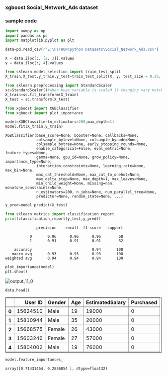 ### xgboost Social_Network_Ads dataset

### sample code


```python
import numpy as np
import pandas as pd
import matplotlib.pyplot as plt
```


```python
data=pd.read_csv(r"E:\PYTHON\python Datasets\Social_Network_Ads.csv")
```


```python
X = data.iloc[:, [2, 3]].values
y = data.iloc[:, 4].values
```


```python
from sklearn.model_selection import train_test_split
X_train,X_test,y_train,y_test=train_test_split(X, y, test_size = 0.25, random_state = 0)
```


```python
from sklearn.preprocessing import StandardScaler
sc=StandardScaler()#when huge variable is scaled it changing vary match then use this
X_train=sc.fit_transform(X_train)
X_test = sc.transform(X_test)
```


```python
from xgboost import XGBClassifier
from xgboost import plot_importance
```


```python
model=XGBClassifier(n_estimators=200,max_depth=1)
model.fit(X_train,y_train)
```




    XGBClassifier(base_score=None, booster=None, callbacks=None,
                  colsample_bylevel=None, colsample_bynode=None,
                  colsample_bytree=None, early_stopping_rounds=None,
                  enable_categorical=False, eval_metric=None, feature_types=None,
                  gamma=None, gpu_id=None, grow_policy=None, importance_type=None,
                  interaction_constraints=None, learning_rate=None, max_bin=None,
                  max_cat_threshold=None, max_cat_to_onehot=None,
                  max_delta_step=None, max_depth=1, max_leaves=None,
                  min_child_weight=None, missing=nan, monotone_constraints=None,
                  n_estimators=200, n_jobs=None, num_parallel_tree=None,
                  predictor=None, random_state=None, ...)




```python
y_pred=model.predict(X_test)
```


```python
from sklearn.metrics import classification_report
print(classification_report(y_test,y_pred))
```

                  precision    recall  f1-score   support
    
               0       0.96      0.96      0.96        68
               1       0.91      0.91      0.91        32
    
        accuracy                           0.94       100
       macro avg       0.93      0.93      0.93       100
    weighted avg       0.94      0.94      0.94       100
    
    


```python
plot_importance(model)
plt.show()
```


    
![output_11_0](https://user-images.githubusercontent.com/122164879/221417629-1b21797d-2f87-484b-8a55-14002c82d221.png)

    



```python
data.head()
```




<div>
<style scoped>
    .dataframe tbody tr th:only-of-type {
        vertical-align: middle;
    }

    .dataframe tbody tr th {
        vertical-align: top;
    }

    .dataframe thead th {
        text-align: right;
    }
</style>
<table border="1" class="dataframe">
  <thead>
    <tr style="text-align: right;">
      <th></th>
      <th>User ID</th>
      <th>Gender</th>
      <th>Age</th>
      <th>EstimatedSalary</th>
      <th>Purchased</th>
    </tr>
  </thead>
  <tbody>
    <tr>
      <th>0</th>
      <td>15624510</td>
      <td>Male</td>
      <td>19</td>
      <td>19000</td>
      <td>0</td>
    </tr>
    <tr>
      <th>1</th>
      <td>15810944</td>
      <td>Male</td>
      <td>35</td>
      <td>20000</td>
      <td>0</td>
    </tr>
    <tr>
      <th>2</th>
      <td>15668575</td>
      <td>Female</td>
      <td>26</td>
      <td>43000</td>
      <td>0</td>
    </tr>
    <tr>
      <th>3</th>
      <td>15603246</td>
      <td>Female</td>
      <td>27</td>
      <td>57000</td>
      <td>0</td>
    </tr>
    <tr>
      <th>4</th>
      <td>15804002</td>
      <td>Male</td>
      <td>19</td>
      <td>76000</td>
      <td>0</td>
    </tr>
  </tbody>
</table>
</div>




```python
model.feature_importances_
```




    array([0.71431464, 0.2856854 ], dtype=float32)



